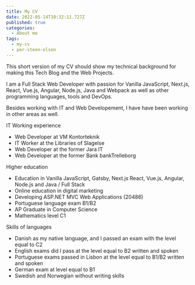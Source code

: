 ```yaml
---
title: My CV
date: 2022-05-14T10:32:11.727Z
published: true
categories:
  - About me
tags:
  - my-cv
  - per-steen-olsen
---
```

This short version of my CV should show my technical background for making this Tech Blog and the Web Projects.

I am a Full Stack Web Developer with passion for Vanilla JavaScript, Next.js, React, Vue.js, Angular, Node.js, Java and Webpack as well as other programming languages, tools and DevOps.

Besides working with IT and Web Developement, I have have been working in other areas as well.

IT Working experience

* Web Developer at VM Kontorteknik
* IT Worker at the Libraries of Slagelse
* Web Developer at the former Jara IT
* Web Developer at the former Bank bankTrelleborg

Higher education

* Education in Vanilla JavaScript, Gatsby, Next.js React, Vue.js, Angular, Node.js and Java / Full Stack 
* Online education in digital marketing
* Developing ASP.NET MVC Web Applications (20486)
* Portuguese language exam B1/B2
* AP Graduate in Computer Science
* Mathematics level C1

Skills of languages

* Danish as my native language, and I passed an exam with the level equal to C2
* English exams did I pass at the level equal to B2 written and spoken
* Portuguese exams passed in Lisbon at the level equal to B1/B2 written and spoken
* German exam at level equal to B1
* Swedish and Norwegian without writing skills